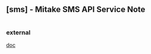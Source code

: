 ## [sms] - Mitake SMS API Service Note



```go

```


### external
[doc](https://sms.mitake.com.tw/common/header/download.jsp#)
